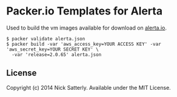 Packer.io Templates for Alerta
==============================

Used to build the vm images available for download on [alerta.io](http://alerta.io/).

```
$ packer validate alerta.json
$ packer build -var 'aws_access_key=YOUR ACCESS KEY' -var 'aws_secret_key=YOUR SECRET KEY' \
  -var 'release=2.0.65' alerta.json
```

License
-------

Copyright (c) 2014 Nick Satterly. Available under the MIT License.
